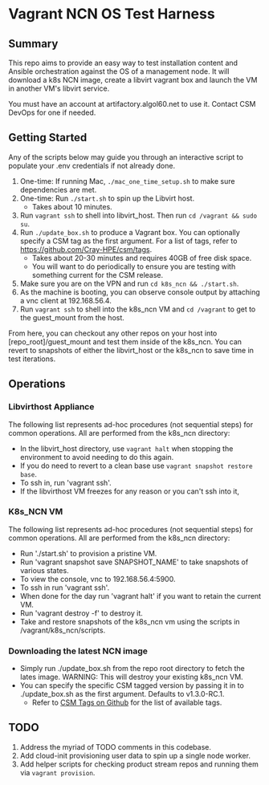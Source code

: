 # Vagrant NCN OS Test Harness

## Summary

This repo aims to provide an easy way to test installation content and Ansible orchestration against the OS of a management node.
It will download a k8s NCN image, create a libvirt vagrant box and launch the VM in another VM's libvirt service.

You must have an account at artifactory.algol60.net to use it. Contact CSM DevOps for one if needed.

## Getting Started

Any of the scripts below may guide you through an interactive script to populate your .env credentials if not already done.

1. One-time: If running Mac, `./mac_one_time_setup.sh` to make sure dependencies are met.
1. One-time: Run `./start.sh` to spin up the Libvirt host.
    - Takes about 10 minutes.
1. Run `vagrant ssh` to shell into libvirt_host. Then run `cd /vagrant && sudo su`.
1. Run `./update_box.sh` to produce a Vagrant box. You can optionally specify a CSM tag as the first argument. For a list of tags, refer to <https://github.com/Cray-HPE/csm/tags>.
    - Takes about 20-30 minutes and requires 40GB of free disk space.
    - You will want to do periodically to ensure you are testing with something current for the CSM release.
1. Make sure you are on the VPN and run `cd k8s_ncn && ./start.sh`.
1. As the machine is booting, you can observe console output by attaching a vnc client at 192.168.56.4.
1. Run `vagrant ssh` to shell into the k8s_ncn VM and `cd /vagrant` to get to the guest_mount from the host.

From here, you can checkout any other repos on your host into [repo_root]/guest_mount and test them inside of the k8s_ncn. You can revert to snapshots of either the libvirt_host or the k8s_ncn to save time in test iterations.

## Operations

### Libvirthost Appliance

The following list represents ad-hoc procedures (not sequential steps) for common operations.
All are performed from the k8s_ncn directory:

- In the libvirt_host directory, use `vagrant halt` when stopping the environment to avoid needing to do this again.
- If you do need to revert to a clean base use `vagrant snapshot restore base`.
- To ssh in, run 'vagrant ssh'.
- If the libvirthost VM freezes for any reason or you can't ssh into it, 

### K8s_NCN VM

The following list represents ad-hoc procedures (not sequential steps) for common operations.
All are performed from the k8s_ncn directory:

- Run './start.sh' to provision a pristine VM.
- Run 'vagrant snapshot save SNAPSHOT_NAME' to take snapshots of various states.
- To view the console, vnc to 192.168.56.4:5900.
- To ssh in run 'vagrant ssh'.
- When done for the day run 'vagrant halt' if you want to retain the current VM.
- Run 'vagrant destroy -f' to destroy it.
- Take and restore snapshots of the k8s_ncn vm using the scripts in /vagrant/k8s_ncn/scripts.

### Downloading the latest NCN image

- Simply run ./update_box.sh from the repo root directory to fetch the lates image. WARNING: This will destroy your existing k8s_ncn VM.
- You can specify the specific CSM tagged version by passing it in to ./update_box.sh as the first argument. Defaults to v1.3.0-RC.1.
  - Refer to [CSM Tags on Github](https://github.com/Cray-HPE/csm/tags) for the list of available tags.

## TODO

1. Address the myriad of TODO comments in this codebase.
1. Add cloud-init provisioning user data to spin up a single node worker.
1. Add helper scripts for checking product stream repos and running them via `vagrant provision`.
